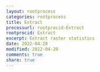 ```yaml
---
layout: rootprocess
categories: rootprocess
title: Extract
processurl: rootprocid-Extract
rootprocid: Extract
excerpt: Extract raster statistics
date: 2022-04-20
modified: 2022-04-20
comments: true
share: true
---
```


